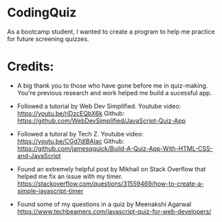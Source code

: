 # CodingQuiz
As a bootcamp student, I wanted to create a program to help me practice for future screening quizzes.



# Credits:

* A big thank you to those who have gone before me in quiz-making. You're previous research and work helped me build a sucessful app. 

* Followed a tutorial by Web Dev Simplified.
    Youtube video: https://youtu.be/riDzcEQbX6k
    Github: https://github.com/WebDevSimplified/JavaScript-Quiz-App

* Followed a tutoral by Tech Z.
    Youtube video: https://youtu.be/CGd7dlBAlac
    Github: https://github.com/jamesqquick/Build-A-Quiz-App-With-HTML-CSS-and-JavaScript

* Found an extremely helpful post by Mikhail on Stack Overflow that helped me fix an issue with my timer. 
    https://stackoverflow.com/questions/31559469/how-to-create-a-simple-javascript-timer
    
* Found some of my questions in a quiz by Meenakshi Agarwal
    https://www.techbeamers.com/javascript-quiz-for-web-developers/

